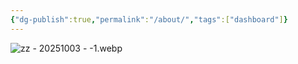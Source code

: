 ```yaml
---
{"dg-publish":true,"permalink":"/about/","tags":["dashboard"]}
---
```


![zz  - 20251003 - -1.webp](/img/user/attachments/zz%20%20-%2020251003%20-%20-1.webp)